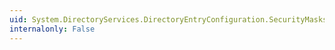 ```yaml
---
uid: System.DirectoryServices.DirectoryEntryConfiguration.SecurityMasks
internalonly: False
---
```

